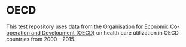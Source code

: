 # OECD

This test repository uses data from the [Organisation for Economic Co-operation and Development (OECD)](http://stats.oecd.org/) on health care utilization in OECD countries from 2000 - 2015.
